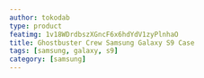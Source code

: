 ```yaml
---
author: tokodab
type: product
featimg: 1v18WDrdbszXGncF6x6hdYdV1zyPlnhaO
title: Ghostbuster Crew Samsung Galaxy S9 Case
tags: [samsung, galaxy, s9]
category: [samsung]
---
```

